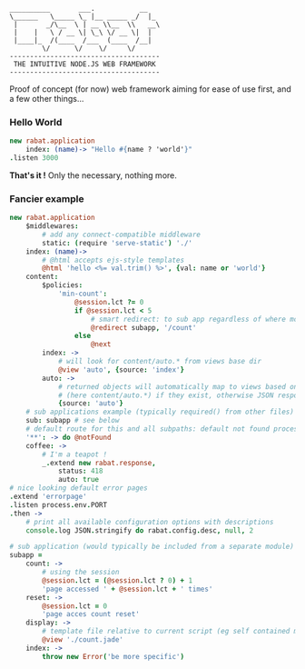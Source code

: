 
    __________       ___.           __
    \______   \_____ \_ |__ _____ _/  |_
     |       _/\__  \ | __ \\__  \\   __\
     |    |   \ / __ \| \_\ \/ __ \|  |
     |____|_  /(____  /___  (____  /__|
            \/      \/    \/     \/
    -------------------------------------
     THE INTUITIVE NODE.JS WEB FRAMEWORK
    -------------------------------------

Proof of concept (for now) web framework aiming for
ease of use first, and a few other things...

### Hello World

```coffeescript
new rabat.application
    index: (name)-> "Hello #{name ? 'world'}"
.listen 3000
```

**That's it !** Only the necessary, nothing more.

### Fancier example

```coffeescript
new rabat.application
    $middlewares:
        # add any connect-compatible middleware
        static: (require 'serve-static') './'
    index: (name)->
        # @html accepts ejs-style templates
        @html 'hello <%= val.trim() %>', {val: name or 'world'}
    content:
        $policies:
            'min-count':
                @session.lct ?= 0
                if @session.lct < 5
                    # smart redirect: to sub app regardless of where mounted
                    @redirect subapp, '/count'
                else
                    @next
        index: ->
            # will look for content/auto.* from views base dir
            @view 'auto', {source: 'index'}
        auto: ->
            # returned objects will automatically map to views based on path
            # (here content/auto.*) if they exist, otherwise JSON response
            {source: 'auto'}
    # sub applications example (typically required() from other files)
    sub: subapp # see below
    # default route for this and all subpaths: default not found processing
    '**': -> do @notFound
    coffee: ->
        # I'm a teapot !
        _.extend new rabat.response,
            status: 418
            auto: true
# nice looking default error pages
.extend 'errorpage'
.listen process.env.PORT
.then ->
    # print all available configuration options with descriptions
    console.log JSON.stringify do rabat.config.desc, null, 2

# sub application (would typically be included from a separate module)
subapp =
    count: ->
        # using the session
        @session.lct = (@session.lct ? 0) + 1
        'page accessed ' + @session.lct + ' times'
    reset: ->
        @session.lct = 0
        'page acces count reset'
    display: ->
        # template file relative to current script (eg self contained modules)
        @view './count.jade'
    index: ->
        throw new Error('be more specific')
```
